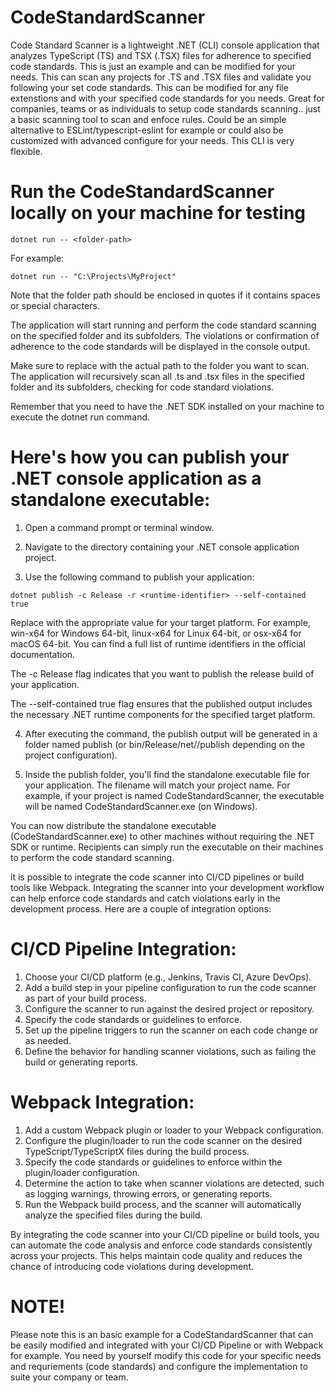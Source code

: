 # CodeStandardScanner
Code Standard Scanner is a lightweight .NET (CLI) console application that analyzes TypeScript (TS) and TSX (.TSX) files for adherence to specified code standards. This is just an example and can be modified for your needs. This can scan any projects for .TS and .TSX files and validate you following your set code standards. This can be modified for any file extenstions and with your specified code standards for you needs. Great for companies, teams or as individuals to setup code standards scanning.. just a basic scanning tool to scan and enfoce rules. Could be an simple alternative to ESLint/typescript-eslint for example or could also be customized with advanced configure for your needs. This CLI is very flexible.

# Run the CodeStandardScanner locally on your machine for testing
```
dotnet run -- <folder-path>
```
For example:
```
dotnet run -- "C:\Projects\MyProject"
```
Note that the folder path should be enclosed in quotes if it contains spaces or special characters.

The application will start running and perform the code standard scanning on the specified folder and its subfolders. The violations or confirmation of adherence to the code standards will be displayed in the console output.

Make sure to replace <folder-path> with the actual path to the folder you want to scan. The application will recursively scan all .ts and .tsx files in the specified folder and its subfolders, checking for code standard violations.

Remember that you need to have the .NET SDK installed on your machine to execute the dotnet run command.

# Here's how you can publish your .NET console application as a standalone executable:

1) Open a command prompt or terminal window.

2) Navigate to the directory containing your .NET console application project.

3) Use the following command to publish your application:

```
dotnet publish -c Release -r <runtime-identifier> --self-contained true
```

Replace <runtime-identifier> with the appropriate value for your target platform. For example, win-x64 for Windows 64-bit, linux-x64 for Linux 64-bit, or osx-x64 for macOS 64-bit. You can find a full list of runtime identifiers in the official documentation.

The -c Release flag indicates that you want to publish the release build of your application.

The --self-contained true flag ensures that the published output includes the necessary .NET runtime components for the specified target platform.

4) After executing the command, the publish output will be generated in a folder named publish (or bin/Release/net<version>/<runtime-identifier>/publish depending on the project configuration).

5) Inside the publish folder, you'll find the standalone executable file for your application. The filename will match your project name. For example, if your project is named CodeStandardScanner, the executable will be named CodeStandardScanner.exe (on Windows).

You can now distribute the standalone executable (CodeStandardScanner.exe) to other machines without requiring the .NET SDK or runtime. Recipients can simply run the executable on their machines to perform the code standard scanning.

 it is possible to integrate the code scanner into CI/CD pipelines or build tools like Webpack. Integrating the scanner into your development workflow can help enforce code standards and catch violations early in the development process. Here are a couple of integration options:

# CI/CD Pipeline Integration:

1) Choose your CI/CD platform (e.g., Jenkins, Travis CI, Azure DevOps).
2) Add a build step in your pipeline configuration to run the code scanner as part of your build process.
3) Configure the scanner to run against the desired project or repository.
4) Specify the code standards or guidelines to enforce.
5) Set up the pipeline triggers to run the scanner on each code change or as needed.
6) Define the behavior for handling scanner violations, such as failing the build or generating reports.

# Webpack Integration:

1) Add a custom Webpack plugin or loader to your Webpack configuration.
2) Configure the plugin/loader to run the code scanner on the desired TypeScript/TypeScriptX files during the build process.
3) Specify the code standards or guidelines to enforce within the plugin/loader configuration.
4) Determine the action to take when scanner violations are detected, such as logging warnings, throwing errors, or generating reports.
5) Run the Webpack build process, and the scanner will automatically analyze the specified files during the build.

By integrating the code scanner into your CI/CD pipeline or build tools, you can automate the code analysis and enforce code standards consistently across your projects. This helps maintain code quality and reduces the chance of introducing code violations during development.

# NOTE!
Please note this is an basic example for a CodeStandardScanner that can be easily modified and integrated with your CI/CD Pipeline or with Webpack for example. You need by yourself modify this code for your specific needs and requriements (code standards) and configure the implementation to suite your company or team.
